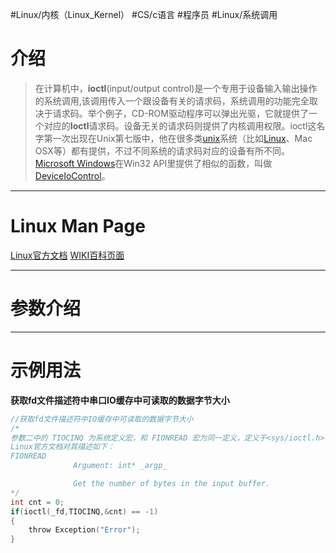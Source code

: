 #Linux/内核（Linux_Kernel） #CS/c语言 #程序员 #Linux/系统调用
# 介绍
> 在计算机中，**ioctl**(input/output control)是一个专用于设备输入输出操作的系统调用,该调用传入一个跟设备有关的请求码，系统调用的功能完全取决于请求码。举个例子，CD-ROM驱动程序可以弹出光驱，它就提供了一个对应的**Ioctl**请求码。设备无关的请求码则提供了内核调用权限。ioctl这名字第一次出现在Unix第七版中，他在很多类[unix](https://baike.baidu.com/item/unix?fromModule=lemma_inlink)系统（比如[Linux](https://baike.baidu.com/item/Linux?fromModule=lemma_inlink)、Mac OSX等）都有提供，不过不同系统的请求码对应的设备有所不同。[Microsoft Windows](https://baike.baidu.com/item/Microsoft%20Windows?fromModule=lemma_inlink)在Win32 API里提供了相似的函数，叫做[DeviceIoControl](https://baike.baidu.com/item/DeviceIoControl?fromModule=lemma_inlink)。

---
# Linux Man Page
[Linux官方文档](https://man7.org/linux/man-pages/man2/ioctl.2.html)
[WIKI百科页面](https://zh.wikipedia.org/wiki/Ioctl)

---
# 参数介绍

---

# 示例用法

**获取fd文件描述符中串口IO缓存中可读取的数据字节大小**
```c
//获取fd文件描述符中IO缓存中可读取的数据字节大小
/*
参数二中的 TIOCINQ 为系统定义宏，和 FIONREAD 宏为同一定义，定义于<sys/ioctl.h>相关头文件中
Linux官方文档对其描述如下：
FIONREAD
              Argument: int* _argp_

              Get the number of bytes in the input buffer.
*/
int cnt = 0;
if(ioctl(_fd,TIOCINQ,&cnt) == -1)
{
	throw Exception("Error");
}
```
